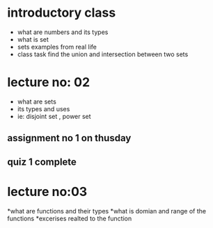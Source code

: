 # introductory class
* what are numbers and its types
* what is set
* sets examples from real life
* class task find the union and intersection between two sets 
# lecture no: 02 
* what are sets
* its types and uses
* ie: disjoint set , power set
  
## assignment no 1 on thusday
## quiz 1 complete 


# lecture no:03
*what are functions and their types
*what is domian and range of the functions 
*excerises realted to the function 

